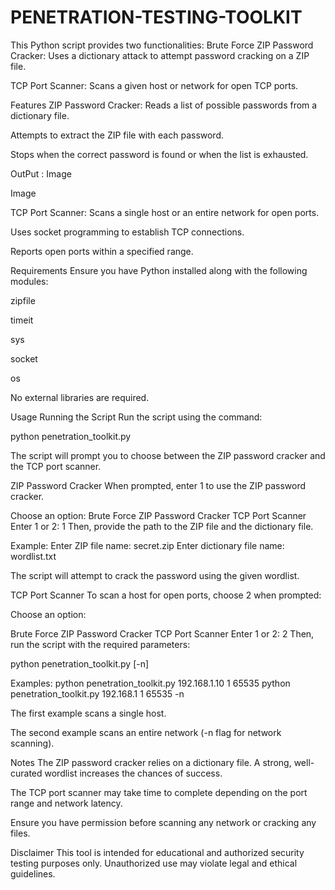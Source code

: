 # PENETRATION-TESTING-TOOLKIT


This Python script provides two functionalities:
Brute Force ZIP Password Cracker: Uses a dictionary attack to attempt password cracking on a ZIP file.

TCP Port Scanner: Scans a given host or network for open TCP ports.

Features
ZIP Password Cracker: Reads a list of possible passwords from a dictionary file.

Attempts to extract the ZIP file with each password.

Stops when the correct password is found or when the list is exhausted.

OutPut :
Image

Image

TCP Port Scanner:
Scans a single host or an entire network for open ports.

Uses socket programming to establish TCP connections.

Reports open ports within a specified range.

Requirements
Ensure you have Python installed along with the following modules:

zipfile

timeit

sys

socket

os

No external libraries are required.

Usage
Running the Script
Run the script using the command:

python penetration_toolkit.py

The script will prompt you to choose between the ZIP password cracker and the TCP port scanner.

ZIP Password Cracker
When prompted, enter 1 to use the ZIP password cracker.

Choose an option:
Brute Force ZIP Password Cracker
TCP Port Scanner Enter 1 or 2: 1
Then, provide the path to the ZIP file and the dictionary file.

Example:
Enter ZIP file name: secret.zip Enter dictionary file name: wordlist.txt

The script will attempt to crack the password using the given wordlist.

TCP Port Scanner
To scan a host for open ports, choose 2 when prompted:

Choose an option:

Brute Force ZIP Password Cracker
TCP Port Scanner Enter 1 or 2: 2
Then, run the script with the required parameters:

python penetration_toolkit.py [-n]

Examples:
python penetration_toolkit.py 192.168.1.10 1 65535 python penetration_toolkit.py 192.168.1 1 65535 -n

The first example scans a single host.

The second example scans an entire network (-n flag for network scanning).

Notes
The ZIP password cracker relies on a dictionary file. A strong, well-curated wordlist increases the chances of success.

The TCP port scanner may take time to complete depending on the port range and network latency.

Ensure you have permission before scanning any network or cracking any files.

Disclaimer
This tool is intended for educational and authorized security testing purposes only. Unauthorized use may violate legal and ethical guidelines.
